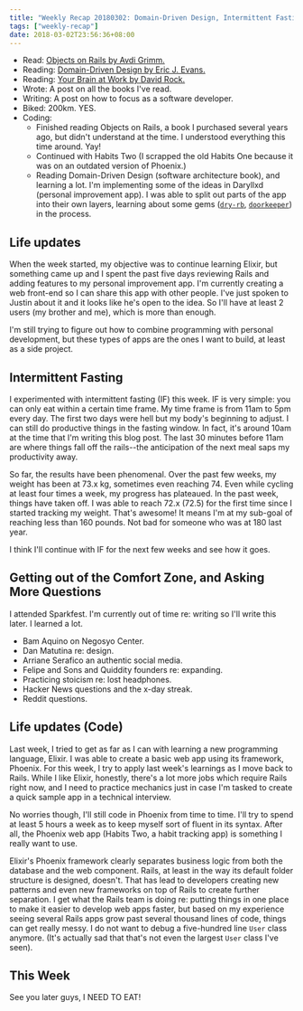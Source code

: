 ```yaml
---
title: "Weekly Recap 20180302: Domain-Driven Design, Intermittent Fasting, and Sparkfest"
tags: ["weekly-recap"]
date: 2018-03-02T23:56:36+08:00
---
```


- Read: [Objects on Rails by Avdi Grimm.](http://objectsonrails.com/)
- Reading: [Domain-Driven Design by Eric J. Evans.](https://www.amazon.com/Domain-Driven-Design-Tackling-Complexity-Software/dp/0321125215)
- Reading: [Your Brain at Work by David Rock.](https://www.amazon.com/Your-Brain-Work-Strategies-Distraction/dp/0061771295)
- Wrote: A post on all the books I've read.
- Writing: A post on how to focus as a software developer.
- Biked: 200km. YES.
- Coding:
  - Finished reading Objects on Rails, a book I purchased several years ago, but didn't understand at the time. I understood everything this time around. Yay!
  - Continued with Habits Two (I scrapped the old Habits One because it was on an outdated version of Phoenix.)
  - Reading Domain-Driven Design (software architecture book), and learning a lot. I'm implementing some of the ideas in Daryllxd (personal improvement app). I was able to split out parts of the app into their own layers, learning about some gems ([`dry-rb`](dqwdq), [`doorkeeper`](dqwd)) in the process.

## Life updates

When the week started, my objective was to continue learning Elixir, but something came up and I spent the past five days reviewing Rails and adding features to my personal improvement app. I'm currently creating a web front-end so I can share this app with other people. I've just spoken to Justin about it and it looks like he's open to the idea. So I'll have at least 2 users (my brother and me), which is more than enough.

I'm still trying to figure out how to combine programming with personal development, but these types of apps are the ones I want to build, at least as a side project.

## Intermittent Fasting

I experimented with intermittent fasting (IF) this week. IF is very simple: you can only eat within a certain time frame. My time frame is from 11am to 5pm every day. The first two days were hell but my body's beginning to adjust. I can still do productive things in the fasting window. In fact, it's around 10am at the time that I'm writing this blog post. The last 30 minutes before 11am are where things fall off the rails--the anticipation of the next meal saps my productivity away.

So far, the results have been phenomenal. Over the past few weeks, my weight has been at 73.x kg, sometimes even reaching 74. Even while cycling at least four times a week, my progress has plateaued. In the past week, things have taken off. I was able to reach 72.x (72.5) for the first time since I started tracking my weight. That's awesome! It means I'm at my sub-goal of reaching less than 160 pounds. Not bad for someone who was at 180 last year.

I think I'll continue with IF for the next few weeks and see how it goes.

## Getting out of the Comfort Zone, and Asking More Questions

I attended Sparkfest. I'm currently out of time re: writing so I'll write this later. I learned a lot.

- Bam Aquino on Negosyo Center.
- Dan Matutina re: design.
- Arriane Serafico an authentic social media.
- Felipe and Sons and Quiddity founders re: expanding.
- Practicing stoicism re: lost headphones.
- Hacker News questions and the x-day streak.
- Reddit questions.

## Life updates (Code)

Last week, I tried to get as far as I can with learning a new programming language, Elixir. I was able to create a basic web app using its framework, Phoenix. For this week, I try to apply last week's learnings as I move back to Rails. While I like Elixir, honestly, there's a lot more jobs which require Rails right now, and I need to practice mechanics just in case I'm tasked to create a quick sample app in a technical interview.

No worries though, I'll still code in Phoenix from time to time. I'll try to spend at least 5 hours a week as to keep myself sort of fluent in its syntax. After all, the Phoenix web app (Habits Two, a habit tracking app) is something I really want to use.

Elixir's Phoenix framework clearly separates business logic from both the database and the web component. Rails, at least in the way its default folder structure is designed, doesn't. That has lead to developers creating new patterns and even new frameworks on top of Rails to create further separation. I get what the Rails team is doing re: putting things in one place to make it easier to develop web apps faster, but based on my experience seeing several Rails apps grow past several thousand lines of code, things can get really messy. I do not want to debug a five-hundred line `User` class anymore. (It's actually sad that that's not even the largest `User` class I've seen).

## This Week

See you later guys, I NEED TO EAT!


